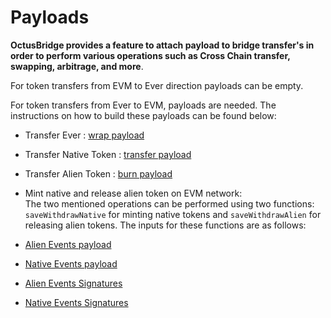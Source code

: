 # Payloads

**OctusBridge provides a feature to attach payload to bridge transfer's in order to perform various operations such as Cross Chain transfer, swapping, arbitrage, and more**.

For token transfers from EVM to Ever direction payloads can be empty.

For token transfers from Ever to EVM, payloads are needed. The instructions on how to build these payloads can be found below:

- Transfer Ever : [wrap payload](../../src/codeSamples/md/EverToEvm/buildingPayloads/BuildingPayloads.md#ever-native-coin-payload)
- Transfer Native Token : [transfer payload](../../src/codeSamples/md/EverToEvm/buildingPayloads/BuildingPayloads.md#native-token-payload)
- Transfer Alien Token : [burn payload](../../src/codeSamples/md/EverToEvm/buildingPayloads/BuildingPayloads.md#alien-token-payload)
- Mint native and release alien token on EVM network:\
  The two mentioned operations can be performed using two functions: `saveWithdrawNative` for minting native tokens and `saveWithdrawAlien` for releasing alien tokens. The inputs for these functions are as follows:

- [Alien Events payload](../../src/codeSamples/md/EverToEvm/saveWithdraw/saveWithdrawAlien.md#encoding-payload-relevant-to-everscale-ethereum-event-alien)
- [Native Events payload](../../src/codeSamples/md/EverToEvm/saveWithdraw/saveWithdrawNative.md#encoding-payload-relevant-to-everscale-ethereum-event-native)
- [Alien Events Signatures](../../src/codeSamples/md/EverToEvm/saveWithdraw/saveWithdrawAlien.md#encoding-signatures-relevant-to-everscale-ethereum-event-alien)
- [Native Events Signatures](../../src/codeSamples/md/EverToEvm/saveWithdraw/saveWithdrawNative.md#encoding-signatures-relevant-to-everscale-ethereum-event-native)
